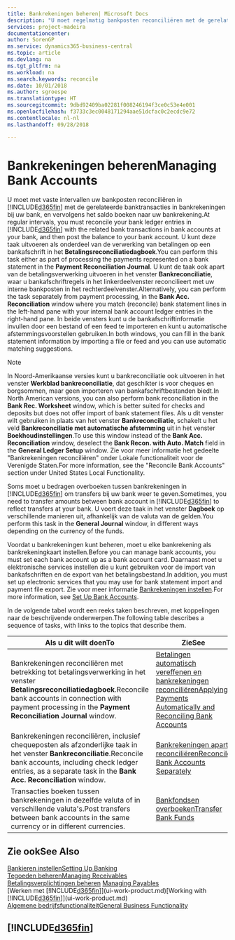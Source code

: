 ```yaml
---
title: Bankrekeningen beheren| Microsoft Docs
description: "U moet regelmatig bankposten reconciliëren met de gerelateerde banktransacties in uw bankrekeningen."
services: project-madeira
documentationcenter: 
author: SorenGP
ms.service: dynamics365-business-central
ms.topic: article
ms.devlang: na
ms.tgt_pltfrm: na
ms.workload: na
ms.search.keywords: reconcile
ms.date: 10/01/2018
ms.author: sgroespe
ms.translationtype: HT
ms.sourcegitcommit: 9dbd92409ba02281f008246194f3ce0c53e4e001
ms.openlocfilehash: f3733c3ec0048171294aae51dcfac0c2ecdc9e72
ms.contentlocale: nl-nl
ms.lasthandoff: 09/28/2018

---
```

# <a name="managing-bank-accounts"></a><span data-ttu-id="65b77-103">Bankrekeningen beheren</span><span class="sxs-lookup"><span data-stu-id="65b77-103">Managing Bank Accounts</span></span>
<span data-ttu-id="65b77-104">U moet met vaste intervallen uw bankposten reconciliëren in [!INCLUDE[d365fin](includes/d365fin_md.md)] met de gerelateerde banktransacties in bankrekeningen bij uw bank, en vervolgens het saldo boeken naar uw bankrekening.</span><span class="sxs-lookup"><span data-stu-id="65b77-104">At regular intervals, you must reconcile your bank ledger entries in [!INCLUDE[d365fin](includes/d365fin_md.md)] with the related bank transactions in bank accounts at your bank, and then post the balance to your bank account.</span></span> <span data-ttu-id="65b77-105">U kunt deze taak uitvoeren als onderdeel van de verwerking van betalingen op een bankafschrift in het **Betalingsreconciliatiedagboek**.</span><span class="sxs-lookup"><span data-stu-id="65b77-105">You can perform this task either as part of processing the payments represented on a bank statement in the **Payment Reconciliation Journal**.</span></span> <span data-ttu-id="65b77-106">U kunt de taak ook apart van de betalingsverwerking uitvoeren in het venster **Bankreconciliatie**, waar u bankafschriftregels in het linkerdeelvenster reconcilieert met uw interne bankposten in het rechterdeelvenster.</span><span class="sxs-lookup"><span data-stu-id="65b77-106">Alternatively, you can perform the task separately from payment processing, in the **Bank Acc. Reconciliation** window where you match (reconcile) bank statement lines in the left-hand pane with your internal bank account ledger entries in the right-hand pane.</span></span> <span data-ttu-id="65b77-107">In beide vensters kunt u de bankafschriftinformatie invullen door een bestand of een feed te importeren en kunt u automatische afstemmingsvoorstellen gebruiken.</span><span class="sxs-lookup"><span data-stu-id="65b77-107">In both windows, you can fill in the bank statement information by importing a file or feed and you can use automatic matching suggestions.</span></span>

> [!NOTE]  
> <span data-ttu-id="65b77-108">In Noord-Amerikaanse versies kunt u bankreconciliatie ook uitvoeren in het venster **Werkblad bankreconciliatie**, dat geschikter is voor cheques en borgsommen, maar geen importeren van bankafschriftbestanden biedt.</span><span class="sxs-lookup"><span data-stu-id="65b77-108">In North American versions, you can also perform bank reconciliation in the **Bank Rec. Worksheet** window, which is better suited for checks and deposits but does not offer import of bank statement files.</span></span> <span data-ttu-id="65b77-109">Als u dit venster wilt gebruiken in plaats van het venster **Bankreconciliatie**, schakelt u het veld **Bankreconciliatie met automatische afstemming** uit in het venster **Boekhoudinstellingen**.</span><span class="sxs-lookup"><span data-stu-id="65b77-109">To use this window instead of the **Bank Acc. Reconciliation** window, deselect the **Bank Recon. with Auto. Match** field in the **General Ledger Setup** window.</span></span> <span data-ttu-id="65b77-110">Zie voor meer informatie het gedeelte "Bankrekeningen reconciliëren" onder Lokale functionaliteit voor de Verenigde Staten.</span><span class="sxs-lookup"><span data-stu-id="65b77-110">For more information, see the "Reconcile Bank Accounts" section under United States Local Functionality.</span></span>

<span data-ttu-id="65b77-111">Soms moet u bedragen overboeken tussen bankrekeningen in [!INCLUDE[d365fin](includes/d365fin_md.md)] om transfers bij uw bank weer te geven.</span><span class="sxs-lookup"><span data-stu-id="65b77-111">Sometimes, you need to transfer amounts between bank account in [!INCLUDE[d365fin](includes/d365fin_md.md)] to reflect transfers at your bank.</span></span> <span data-ttu-id="65b77-112">U voert deze taak in het venster **Dagboek** op verschillende manieren uit, afhankelijk van de valuta van de gelden.</span><span class="sxs-lookup"><span data-stu-id="65b77-112">You perform this task in the **General Journal** window, in different ways depending on the currency of the funds.</span></span>

<span data-ttu-id="65b77-113">Voordat u bankrekeningen kunt beheren, moet u elke bankrekening als bankrekeningkaart instellen.</span><span class="sxs-lookup"><span data-stu-id="65b77-113">Before you can manage bank accounts, you must set each bank account up as a bank account card.</span></span> <span data-ttu-id="65b77-114">Daarnaast moet u elektronische services instellen die u kunt gebruiken voor de import van bankafschriften en de export van het betalingsbestand.</span><span class="sxs-lookup"><span data-stu-id="65b77-114">In addition, you must set up electronic services that you may use for bank statement import and payment file export.</span></span> <span data-ttu-id="65b77-115">Zie voor meer informatie [Bankrekeningen instellen](bank-setup-banking.md).</span><span class="sxs-lookup"><span data-stu-id="65b77-115">For more information, see [Set Up Bank Accounts](bank-setup-banking.md).</span></span>

<span data-ttu-id="65b77-116">In de volgende tabel wordt een reeks taken beschreven, met koppelingen naar de beschrijvende onderwerpen.</span><span class="sxs-lookup"><span data-stu-id="65b77-116">The following table describes a sequence of tasks, with links to the topics that describe them.</span></span>

| <span data-ttu-id="65b77-117">Als u dit wilt doen</span><span class="sxs-lookup"><span data-stu-id="65b77-117">To</span></span> | <span data-ttu-id="65b77-118">Zie</span><span class="sxs-lookup"><span data-stu-id="65b77-118">See</span></span> |
| --- | --- |
| <span data-ttu-id="65b77-119">Bankrekeningen reconciliëren met betrekking tot betalingsverwerking in het venster **Betalingsreconciliatiedagboek**.</span><span class="sxs-lookup"><span data-stu-id="65b77-119">Reconcile bank accounts in connection with payment processing in the **Payment Reconciliation Journal** window.</span></span> |[<span data-ttu-id="65b77-120">Betalingen automatisch vereffenen en bankrekeningen reconciliëren</span><span class="sxs-lookup"><span data-stu-id="65b77-120">Applying Payments Automatically and Reconciling Bank Accounts</span></span>](receivables-apply-payments-auto-reconcile-bank-accounts.md) |
| <span data-ttu-id="65b77-121">Bankrekeningen reconciliëren, inclusief chequeposten als afzonderlijke taak in het venster **Bankreconciliatie**.</span><span class="sxs-lookup"><span data-stu-id="65b77-121">Reconcile bank accounts, including check ledger entries, as a separate task in the **Bank Acc. Reconciliation** window.</span></span> |[<span data-ttu-id="65b77-122">Bankrekeningen apart reconciliëren</span><span class="sxs-lookup"><span data-stu-id="65b77-122">Reconcile Bank Accounts Separately</span></span>](bank-how-reconcile-bank-accounts-separately.md) |
| <span data-ttu-id="65b77-123">Transacties boeken tussen bankrekeningen in dezelfde valuta of in verschillende valuta's.</span><span class="sxs-lookup"><span data-stu-id="65b77-123">Post transfers between bank accounts in the same currency or in different currencies.</span></span> |[<span data-ttu-id="65b77-124">Bankfondsen overboeken</span><span class="sxs-lookup"><span data-stu-id="65b77-124">Transfer Bank Funds</span></span>](bank-how-transfer-bank-funds.md) |

## <a name="see-also"></a><span data-ttu-id="65b77-125">Zie ook</span><span class="sxs-lookup"><span data-stu-id="65b77-125">See Also</span></span>
[<span data-ttu-id="65b77-126">Bankieren instellen</span><span class="sxs-lookup"><span data-stu-id="65b77-126">Setting Up Banking</span></span>](bank-setup-banking.md)  
[<span data-ttu-id="65b77-127">Tegoeden beheren</span><span class="sxs-lookup"><span data-stu-id="65b77-127">Managing Receivables</span></span>](receivables-manage-receivables.md)  
<span data-ttu-id="65b77-128">[Betalingsverplichtingen beheren](payables-manage-payables.md)  </span><span class="sxs-lookup"><span data-stu-id="65b77-128">[Managing Payables](payables-manage-payables.md)  </span></span>  
<span data-ttu-id="65b77-129">[Werken met [!INCLUDE[d365fin](includes/d365fin_md.md)]](ui-work-product.md)</span><span class="sxs-lookup"><span data-stu-id="65b77-129">[Working with [!INCLUDE[d365fin](includes/d365fin_md.md)]](ui-work-product.md)</span></span>  
[<span data-ttu-id="65b77-130">Algemene bedrijfsfunctionaliteit</span><span class="sxs-lookup"><span data-stu-id="65b77-130">General Business Functionality</span></span>](ui-across-business-areas.md)  

## [!INCLUDE[d365fin](includes/free_trial_md.md)]  
 


